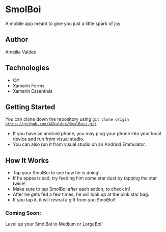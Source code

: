 ﻿# SmolBoi
 A mobile app meant to give you just a little spark of joy

## Author
Ameilia Valdes

## Technologies
- C#
- Xamarin Forms
- Xamarin Essentials

## Getting Started
You can clone down the repository using 
<code>git clone origin https://github.com/AGValdes/SmolBoii.git </code>

- If you have an android phone, you may plug your phone into your local device and run from visual studio. 
- You can also run it from visual studio on an Andriod Emmulator.

## How It Works
- Tap your SmolBoi to see how he is doing!
- If he appears sad, try feeding him some star dust by tapping the star twice!
- Make sure to tap SmolBoi after each action, to check in!
- After he gets fed a few times, he will look up at the pink star bag.
- If you tap it, it will reveal a gift from you SmolBoi!

### Coming Soon:
Level up your SmolBoi to Medium or LorgeBoi!